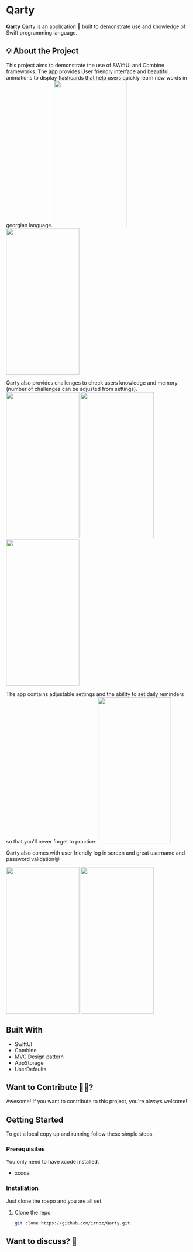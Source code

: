 <!-- <p align="center">
  <img src="Qarty/AppIcon.appiconset/qarty-appicon.png" height="128"/>
</p> -->

# Qarty 


**Qarty** 
Qarty is an application 📱 built to demonstrate use and knowledge of Swift programming language.

## 💡 About the Project

This project aims to demonstrate the use of SWiftUI and Combine frameworks.
The app provides User friendly interface and beautiful animations to display flashcards that help users quickly learn new words in georgian language.
<img src=https://github.com/irnoz/Qarty/assets/58843342/72ea59db-2422-4df0-946e-1f10bde60a0f width="200" height="400"/>
<img src=https://github.com/irnoz/Qarty/assets/58843342/a707f431-4495-48df-b032-2fc4ab072369 width="200" height="400"/>

Qarty also provides challenges to check users knowledge and memory (number of challenges can be adjusted from settings).
<img src=https://github.com/irnoz/Qarty/assets/58843342/d7ff4412-061f-48c6-99ee-974a1bc81d72 width="200" height="400"/>
<img src=https://github.com/irnoz/Qarty/assets/58843342/2decdf01-a7ef-4d28-b4d9-73e2ad189f40 width="200" height="400"/>
<img src=https://github.com/irnoz/Qarty/assets/58843342/4a5fa73f-a968-4601-8445-2633e9493435 width="200" height="400"/>

The app contains adjustable settings and the ability to set daily reminders so that you'll never forget to practice.
<img src=https://github.com/irnoz/Qarty/assets/58843342/bbe7df8f-a8ee-41f0-90d6-8b9e30f0c322 width="200" height="400"/>

Qarty also comes with user friendly log in screen and great username and password validation😃

<img src=https://github.com/irnoz/Qarty/assets/58843342/18683cf7-af6d-4de8-ae1d-87e7634c772d width="200" height="400"/>
<img src=https://github.com/irnoz/Qarty/assets/58843342/9caac5cc-bdff-42b1-a02c-5b7d5866d224 width="200" height="400"/>

## Built With

* SwiftUI
* Combine
* MVC Design pattern
* AppStorage
* UserDefaults

## Want to Contribute 🙋‍♂️?

Awesome! If you want to contribute to this project, you're always welcome!

## Getting Started

To get a local copy up and running follow these simple steps.

### Prerequisites

You only need to have xcode installed.

* xcode

### Installation

Just clone the roepo and you are all set.

1. Clone the repo
   ```sh
   git clone https://github.com/irnoz/Qarty.git
   ```

## Want to discuss? 💬

<!-- Have any questions, doubts or want to present your opinions, views? You're always welcome.->
